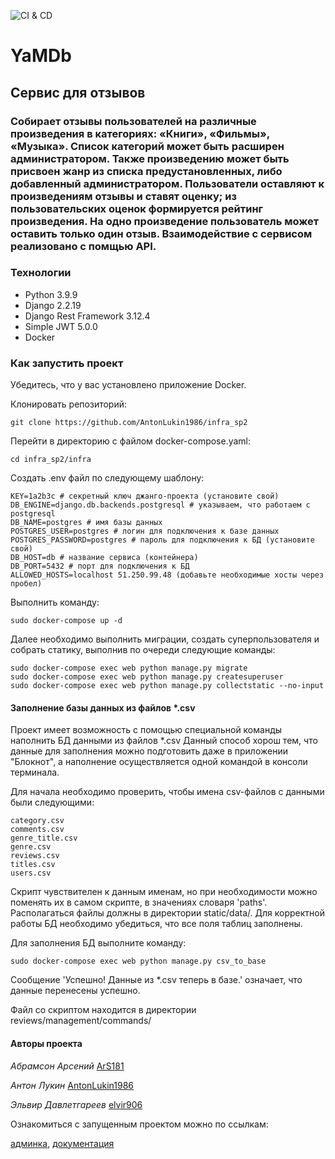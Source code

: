 ![CI & CD](https://github.com/AntonLukin1986/yamdb_final/actions/workflows/yamdb_workflow.yml/badge.svg)

# YaMDb

## Сервис для отзывов

### Собирает отзывы пользователей на различные произведения в категориях: «Книги», «Фильмы», «Музыка». Список категорий может быть расширен администратором. Также произведению может быть присвоен жанр из списка предустановленных, либо добавленный администратором. Пользователи оставляют к произведениям отзывы и ставят  оценку; из пользовательских оценок формируется рейтинг произведения. На одно произведение пользователь может оставить только один отзыв. Взаимодействие с сервисом реализовано с помщью API.

### Технологии

- Python 3.9.9
- Django 2.2.19
- Django Rest Framework 3.12.4
- Simple JWT 5.0.0
- Docker

### Как запустить проект

Убедитесь, что у вас установлено приложение Docker.

Клонировать репозиторий:

```
git clone https://github.com/AntonLukin1986/infra_sp2
```

Перейти в директорию с файлом docker-compose.yaml:

```
cd infra_sp2/infra
```

Создать .env файл по следующему шаблону:

```
KEY=1a2b3c # секретный ключ джанго-проекта (установите свой)
DB_ENGINE=django.db.backends.postgresql # указываем, что работаем с postgresql
DB_NAME=postgres # имя базы данных
POSTGRES_USER=postgres # логин для подключения к базе данных
POSTGRES_PASSWORD=postgres # пароль для подключения к БД (установите свой)
DB_HOST=db # название сервиса (контейнера)
DB_PORT=5432 # порт для подключения к БД
ALLOWED_HOSTS=localhost 51.250.99.48 (добавьте необходимые хосты через пробел)
```

Выполнить команду:

```
sudo docker-compose up -d
```

Далее необходимо выполнить миграции, создать суперпользователя и собрать статику, выполнив по очереди следующие команды:

```
sudo docker-compose exec web python manage.py migrate
sudo docker-compose exec web python manage.py createsuperuser
sudo docker-compose exec web python manage.py collectstatic --no-input
```

#### Заполнение базы данных из файлов *.csv

Проект имеет возможность с помощью специальной команды наполнить БД данными из файлов *.csv
Данный способ хорош тем, что данные для заполнения можно подготовить даже в приложении "Блокнот", а наполнение осуществляется одной командой в консоли терминала.

Для начала необходимо проверить, чтобы имена csv-файлов с данными были следующими:

```
category.csv
comments.csv
genre_title.csv
genre.csv
reviews.csv
titles.csv
users.csv
```

Скрипт чувствителен к данным именам, но при необходимости можно поменять их
в самом скрипте, в значениях словаря 'paths'.
Располагаться файлы должны в директории static/data/.
Для корректной работы БД необходимо убедиться, что все поля таблиц заполнены.

Для заполнения БД выполните команду:

```
sudo docker-compose exec web python manage.py csv_to_base
```

Сообщение 'Успешно! Данные из *.csv теперь в базе.' означает, что данные перенесены успешно.

Файл со скриптом находится в директории reviews/management/commands/

#### Авторы проекта

_Абрамсон Арсений_ [ArS181](https://github.com/ArS181)

_Антон Лукин_ [AntonLukin1986](https://github.com/AntonLukin1986)

_Эльвир Давлетгареев_ [elvir906](https://github.com/elvir906)

Ознакомиться с запущенным проектом можно по ссылкам:

[админка](http://51.250.99.48/admin/), [документация](http://51.250.99.48/redoc/)
